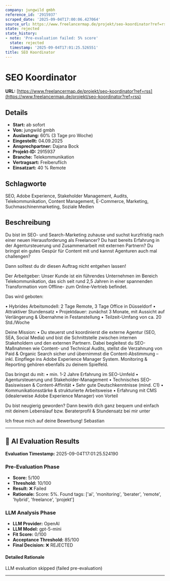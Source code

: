 ```yaml
---
company: jungwild gmbh
reference_id: '2915937'
scraped_date: '2025-09-04T17:00:06.427064'
source_url: https://www.freelancermap.de/projekt/seo-koordinator?ref=rss
state: rejected
state_history:
- note: 'Pre-evaluation failed: 5% score'
  state: rejected
  timestamp: '2025-09-04T17:01:25.526551'
title: SEO Koordinator
---
```



# SEO Koordinator
**URL:** [https://www.freelancermap.de/projekt/seo-koordinator?ref=rss](https://www.freelancermap.de/projekt/seo-koordinator?ref=rss)
## Details
- **Start:** ab sofort
- **Von:** jungwild gmbh
- **Auslastung:** 60% (3 Tage pro Woche)
- **Eingestellt:** 04.09.2025
- **Ansprechpartner:** Dajana  Bock
- **Projekt-ID:** 2915937
- **Branche:** Telekommunikation
- **Vertragsart:** Freiberuflich
- **Einsatzart:** 40
                                                % Remote

## Schlagworte
SEO, Adobe Experience, Stakeholder Management, Audits, Telekommunikation, Content Management, E-Commerce, Marketing, Suchmaschinenmarketing, Soziale Medien

## Beschreibung
Du bist im SEO- und Search-Marketing zuhause und suchst kurzfristig nach einer neuen Herausforderung als Freelancer?
Du hast bereits Erfahrung in der Agentursteuerung und Zusammenarbeit mit externen Partnern?
Du bringst ein gutes Gespür für Content mit und kannst Agenturen auch mal challengen?

Dann solltest du dir diesen Auftrag nicht entgehen lassen!

Der Arbeitgeber:
Unser Kunde ist ein führendes Unternehmen im Bereich Telekommunikation, das sich seit rund 2,5 Jahren in einer spannenden Transformation vom Offline- zum Online-Vertrieb befindet.

Das wird geboten:

• Hybrides Arbeitsmodell: 2 Tage Remote, 3 Tage Office in Düsseldorf
• Attraktiver Stundensatz
• Projektdauer: zunächst 3 Monate, mit Aussicht auf Verlängerung & Übernahme in Festanstellung
• Teilzeit-Umfang von ca. 20 Std./Woche

Deine Mission:
• Du steuerst und koordinierst die externe Agentur (SEO, SEA, Social Media) und bist die Schnittstelle zwischen internen Stakeholdern und den externen Partnern. Dabei begleitest du SEO-Maßnahmen wie Content- und Technical Audits, stellst die Verzahnung von Paid & Organic Search sicher und übernimmst die Content-Abstimmung – inkl. Einpflege ins Adobe Experience Manager System. Monitoring & Reporting gehören ebenfalls zu deinem Spielfeld.

Das bringst du mit:
• min. 1-2 Jahre Erfahrung im SEO-Umfeld
• Agentursteuerung und Stakeholder-Management
• Technisches SEO-Basiswissen & Content-Affinität
• Sehr gute Deutschkenntnisse (mind. C1)
• Kommunikationsstärke & strukturierte Arbeitsweise
• Erfahrung mit CMS (idealerweise Adobe Experience Manager) von Vorteil

Du bist neugierig geworden? Dann bewirb dich ganz bequem und einfach mit deinem Lebenslauf bzw. Beraterprofil & Stundensatz bei mir unter

Ich freue mich auf deine Bewerbung!
Sebastian

---

## 🤖 AI Evaluation Results

**Evaluation Timestamp:** 2025-09-04T17:01:25.524190

### Pre-Evaluation Phase
- **Score:** 5/100
- **Threshold:** 10/100
- **Result:** ❌ Failed
- **Rationale:** Score: 5%. Found tags: ['ai', 'monitoring', 'berater', 'remote', 'hybrid', 'freelance', 'projekt']

### LLM Analysis Phase
- **LLM Provider:** OpenAI
- **LLM Model:** gpt-5-mini
- **Fit Score:** 0/100
- **Acceptance Threshold:** 85/100
- **Final Decision:** ❌ REJECTED

#### Detailed Rationale
LLM evaluation skipped (failed pre-evaluation)

---
